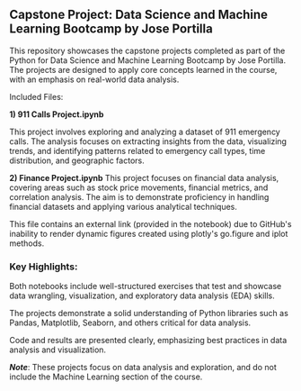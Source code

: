 ## **Capstone Project: Data Science and Machine Learning Bootcamp by Jose Portilla**

This repository showcases the capstone projects completed as part of the Python for Data Science and Machine Learning Bootcamp by Jose Portilla. The projects are designed to apply core concepts learned in the course, with an emphasis on real-world data analysis.

Included Files:

**1) 911 Calls Project.ipynb**

This project involves exploring and analyzing a dataset of 911 emergency calls. The analysis focuses on extracting insights from the data, visualizing trends, and identifying patterns related to emergency call types, time distribution, and geographic factors.

**2) Finance Project.ipynb**
This project focuses on financial data analysis, covering areas such as stock price movements, financial metrics, and correlation analysis. The aim is to demonstrate proficiency in handling financial datasets and applying various analytical techniques.

This file contains an external link (provided in the notebook) due to GitHub's inability to render dynamic figures created using plotly's go.figure and iplot methods.

### Key Highlights:
Both notebooks include well-structured exercises that test and showcase data wrangling, visualization, and exploratory data analysis (EDA) skills.

The projects demonstrate a solid understanding of Python libraries such as Pandas, Matplotlib, Seaborn, and others critical for data analysis.

Code and results are presented clearly, emphasizing best practices in data analysis and visualization.

***Note***: These projects focus on data analysis and exploration, and do not include the Machine Learning section of the course.
